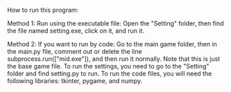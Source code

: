 How to run this program:

Method 1: Run using the executable file:
Open the "Setting" folder, then find the file named setting.exe, click on it, and run it.

Method 2: If you want to run by code:
Go to the main game folder, then in the main.py file, comment out or delete the line subprocess.run(["mid.exe"]), and then run it normally. Note that this is just the base game file.
To run the settings, you need to go to the "Setting" folder and find setting.py to run.
To run the code files, you will need the following libraries: tkinter, pygame, and numpy.

